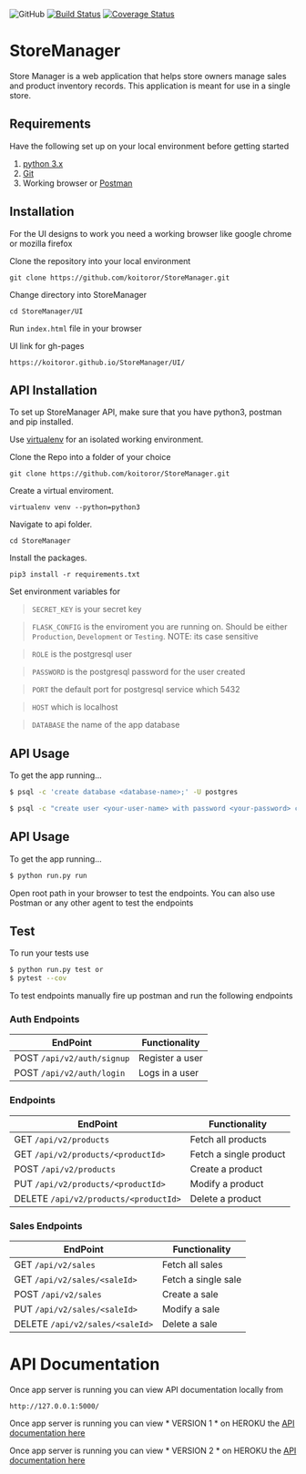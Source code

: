 ![GitHub](https://img.shields.io/github/license/mashape/apistatus.svg)
[![Build Status](https://travis-ci.com/koitoror/StoreManager.svg?branch=develop)](https://travis-ci.com/koitoror/StoreManager)
[![Coverage Status](https://coveralls.io/repos/github/koitoror/StoreManager/badge.svg?branch=develop)](https://coveralls.io/github/koitoror/StoreManager?branch=develop)

# StoreManager
Store Manager is a web application that helps store owners manage sales and product inventory records. This application is meant for use in a single store.

## Requirements
Have the following set up on your local environment before getting started

1. [python 3.x](https://www.python.org/downloads/)
2. [Git](https://git-scm.com)
3. Working browser or [Postman](https://chrome.google.com/webstore/detail/postman/fhbjgbiflinjbdggehcddcbncdddomop?utm_source=chrome-app-launcher-info-dialog)

## Installation
For the UI designs to work you need a working browser like google chrome or mozilla firefox

Clone the repository into your local environment

```
git clone https://github.com/koitoror/StoreManager.git
```

Change directory into StoreManager
```
cd StoreManager/UI
```

Run `index.html` file in your browser

UI link for gh-pages

```
https://koitoror.github.io/StoreManager/UI/
```

## API Installation
To set up StoreManager API, make sure that you have python3, postman and pip installed.

Use [virtualenv](http://www.pythonforbeginners.com/basics/how-to-use-python-virtualenv) for an isolated working environment.

Clone the Repo into a folder of your choice
```
git clone https://github.com/koitoror/StoreManager.git
```

Create a virtual enviroment.
```
virtualenv venv --python=python3
```

Navigate to api folder.
```
cd StoreManager
```

Install the packages.
```
pip3 install -r requirements.txt
```

Set environment variables for 

> `SECRET_KEY` is your secret key

> `FLASK_CONFIG` is the enviroment you are running on. Should be either `Production`, `Development` or `Testing`. NOTE: its case sensitive

> `ROLE` is the postgresql user

> `PASSWORD` is the postgresql password for the user created

> `PORT` the default port for postgresql service which 5432

> `HOST` which is localhost

> `DATABASE` the name of the app database


## API Usage

To get the app running...

```bash
$ psql -c 'create database <database-name>;' -U postgres
```

```bash
$ psql -c "create user <your-user-name> with password <your-password> createdb;" -U postgres
```

## API Usage

To get the app running...

```bash
$ python run.py run
```

Open root path in your browser to test the endpoints. 
You can also use Postman or any other agent to test the endpoints

## Test

To run your tests use

```bash
$ python run.py test or 
$ pytest --cov
```

To test endpoints manually fire up postman and run the following endpoints


### Auth Endpoints
**EndPoint** | **Functionality**
--- | ---
POST  `/api/v2/auth/signup` | Register a user
POST  `/api/v2/auth/login` | Logs in a user


###  Endpoints
**EndPoint** | **Functionality**
--- | ---
GET  `/api/v2/products` | Fetch all products
GET  `/api/v2/products/<productId>` | Fetch a single product 
POST  `/api/v2/products` | Create a product
PUT  `/api/v2/products/<productId>` | Modify a product
DELETE  `/api/v2/products/<productId>` | Delete a product


### Sales Endpoints
**EndPoint** | **Functionality**
--- | ---
GET  `/api/v2/sales` | Fetch all sales
GET  `/api/v2/sales/<saleId>` | Fetch a single sale 
POST  `/api/v2/sales` | Create a sale
PUT  `/api/v2/sales/<saleId>` | Modify a sale
DELETE  `/api/v2/sales/<saleId>` | Delete a sale



# API Documentation
Once app server is running you can view API documentation locally from
```
http://127.0.0.1:5000/
```

Once app server is running you can view * VERSION 1 * on HEROKU the [API documentation here](https://store-manager-ke.herokuapp.com)


Once app server is running you can view * VERSION 2 * on HEROKU the [API documentation here](https://store-manager-ke-v2.herokuapp.com/)